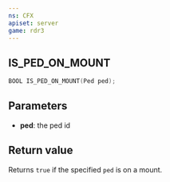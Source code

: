 ```yaml
---
ns: CFX
apiset: server
game: rdr3
---
```

## IS_PED_ON_MOUNT

```c
BOOL IS_PED_ON_MOUNT(Ped ped);
```

## Parameters
* **ped**: the ped id

## Return value
Returns `true` if the specified `ped` is on a mount.

